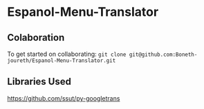 # Espanol-Menu-Translator


## Colaboration
To get started on collaborating:
`git clone git@github.com:Boneth-joureth/Espanol-Menu-Translator.git`

## Libraries Used
https://github.com/ssut/py-googletrans
